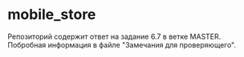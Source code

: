 # mobile_store
Репозиторий содержит ответ на задание 6.7 в ветке MASTER.
Побробная информация в файле "Замечания для проверяющего".
